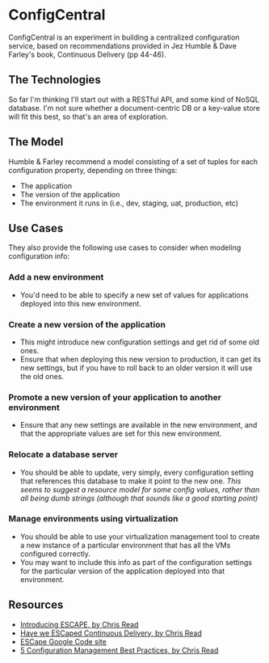 ConfigCentral
=============
ConfigCentral is an experiment in building a centralized configuration service, based on recommendations provided in Jez Humble & Dave Farley's book, Continuous Delivery (pp 44-46).

## The Technologies ##
So far I'm thinking I'll start out with a RESTful API, and some kind of NoSQL database.  I'm not sure whether a document-centric DB or a key-value store will fit this best, so that's an area of exploration.

## The Model ##
Humble & Farley recommend a model consisting of a set of tuples for each configuration property, depending on three things:

- The application
- The version of the application
- The environment it runs in (i.e., dev, staging, uat, production, etc)

## Use Cases ##
They also provide the following use cases to consider when modeling configuration info:

### Add a new environment ###
- You'd need to be able to specify a new set of values for applications deployed into this new environment.

### Create a new version of the application ###
- This might introduce new configuration settings and get rid of some old ones.
- Ensure that when deploying this new version to production, it can get its new settings, but if you have to roll back to an older version it will use the old ones.

### Promote a new version of your application to another environment ###
- Ensure that any new settings are available in the new environment, and that the appropriate values are set for this new environment.

### Relocate a database server ###
- You should be able to update, very simply, every configuration setting that references this database to make it point to the new one. *This seems to suggest a resource model for some config values, rather than all being dumb strings (although that sounds like a good starting point)*

### Manage environments using virtualization ###
- You should be able to use your virtualization management tool to create a new instance of a particular environment that has all the VMs configured correctly.
- You may want to include this info as part of the configuration settings for the particular version of the application deployed into that environment.

## Resources ##
- [Introducing ESCAPE, by Chris Read](http://blog.chris-read.net/2009/02/13/introducing-escape/)
- [Have we ESCaped Continuous Delivery, by Chris Read](http://blog.chris-read.net/2010/10/07/have-we-escaped-continuous-delivery/)
- [ESCape Google Code site](https://code.google.com/p/escservesconfig/)
- [5 Configuration Management Best Practices, by Chris Read](http://www.infoq.com/articles/5-config-mgmt-best-practices)



